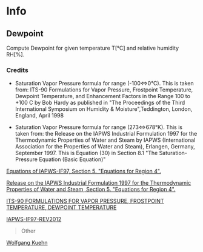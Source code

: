 
# Info 

## Dewpoint

Compute Dewpoint for given temperature T[°C] and relative humidity RH[%].

### Credits

- Saturation Vapor Pressure formula for range (-100<=>0°C).
This is taken from:
ITS-90 Formulations for Vapor Pressure, Frostpoint Temperature, Dewpoint Temperature, and Enhancement Factors in the Range 100 to +100 C by Bob Hardy as published in "The Proceedings of the Third International Symposium on Humidity & Moisture",Teddington, London, England, April 1998

- Saturation Vapor Pressure formula for range (273<=>678°K).
This is taken from:
the Release on the IAPWS Industrial Formulation 1997 for the Thermodynamic Properties of Water and Steam by IAPWS (International Association for the Properties of Water and Steam), Erlangen, Germany, September 1997.
This is Equation (30) in Section 8.1 "The Saturation-Pressure Equation (Basic Equation)"

[Equations of IAPWS-IF97, Section 5. "Equations for Region 4".](https://github.com/Chak10/weather/blob/master/resources/IF97.pdf)

[Release on the IAPWS Industrial Formulation 1997 for the Thermodynamic Properties of Water and Steam, Section 5. "Equations for Region 4".](https://github.com/Chak10/weather/blob/master/resources/IF97.pdf)

[ITS-90 FORMULATIONS FOR VAPOR PRESSURE, FROSTPOINT TEMPERATURE, DEWPOINT TEMPERATURE](https://github.com/Chak10/weather/blob/master/resources/IT90.pdf)

[IAPWS-IF97-REV2012](https://github.com/Chak10/weather/blob/master/resources/IF97-Rev.pdf)

> Other

[Wolfgang Kuehn](http://www.decatur.de/javascript/dew/)

